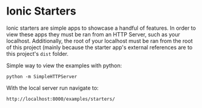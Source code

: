 # Ionic Starters

Ionic starters are simple apps to showcase a handful of features. In order to view these apps they must be ran from an HTTP Server, such as your localhost.
Additionally, the root of your localhost must be ran from the root of this project (mainly because the starter app's external references are to this project's `dist` folder. 

Simple way to view the examples with python:

    python -m SimpleHTTPServer

With the local server run navigate to:

    http://localhost:8000/examples/starters/

